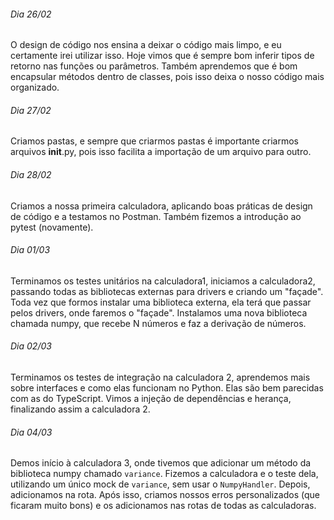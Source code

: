 ###### Dia 26/02
O design de código nos ensina a deixar o código mais limpo, e eu certamente irei utilizar isso. Hoje vimos que é sempre bom inferir tipos de retorno nas funções ou parâmetros. Também aprendemos que é bom encapsular métodos dentro de classes, pois isso deixa o nosso código mais organizado.

###### Dia 27/02
Criamos pastas, e sempre que criarmos pastas é importante criarmos arquivos __init__.py, pois isso facilita a importação de um arquivo para outro.

###### Dia 28/02 
Criamos a nossa primeira calculadora, aplicando boas práticas de design de código e a testamos no Postman. Também fizemos a introdução ao pytest (novamente).

###### Dia 01/03
Terminamos os testes unitários na calculadora1, iniciamos a calculadora2, passando todas as bibliotecas externas para drivers e criando um "façade". Toda vez que formos instalar uma biblioteca externa, ela terá que passar pelos drivers, onde faremos o "façade". Instalamos uma nova biblioteca chamada numpy, que recebe N números e faz a derivação de números.

###### Dia 02/03
Terminamos os testes de integração na calculadora 2, aprendemos mais sobre interfaces e como elas funcionam no Python. Elas são bem parecidas com as do TypeScript. Vimos a injeção de dependências e herança, finalizando assim a calculadora 2.

###### Dia 04/03
Demos início à calculadora 3, onde tivemos que adicionar um método da biblioteca numpy chamado `variance`. Fizemos a calculadora e o teste dela, utilizando um único mock de `variance`, sem usar o `NumpyHandler`. Depois, adicionamos na rota. Após isso, criamos nossos erros personalizados (que ficaram muito bons) e os adicionamos nas rotas de todas as calculadoras.